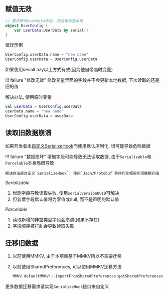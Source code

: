 ## 赋值无效

```kotlin
// 要求修改UserData字段, 然后保存到本地
object UserConfig {
    var userData:UserData by serial()
}
```

错误示例
```kotlin
UserConfig.userData.name = "new name"
UserConfig.userData = UserConfig.userData
```
如果使用serialLazy以上方式有效(因为他自带临时变量)

!!! failure "修改无效"
    修改变量里面的字段并不会更新本地数据, 下次读取的还是旧的值

解决办法, 使用临时变量

```kotlin
val userData = UserConfig.userData
userData.name = "new name"
UserConfig.userData = userData
```

## 读取旧数据崩溃

如果开发者未[自定义SerializeHook](hook.md)而使用默认序列化, 很可能导致危险数据

!!! failure "数据损坏"
    增删字段可能导致无法读取数据, 由于`Serializable`和`Parcelable`本身局限导致

    解决办法是自定义`SerializeHook`, 使用`Json/Protobuf`等序列化框架实现数据存储


*Serializable*

1. 增删字段导致读取失败, 使用`serialVersionUUID`可解决
2. 但新增字段默认值将为零值或null, 而不是声明的默认值

*Parcelable*

1. 读取新增的非空类型字段会崩溃(如果不存在)
2. 字段顺序被打乱会导致读取失败

## 迁移旧数据

1. 以前使用MMKV, 由于本项目基于MMKV所以不需要迁移

2. 以前使用SharedPreferences, 可以使用MMKV迁移方法

    ```kotlin
    MMKV.defaultMMKV().importFromSharedPreferences(getSharedPreferences("sp", MODE_PRIVATE))
    ```

更多数据迁移需求请实现`SerializeHook`接口来自定义